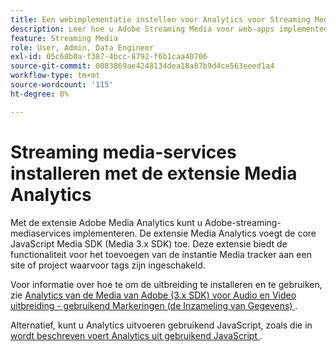 ```yaml
---
title: Een webimplementatie instellen voor Analytics voor Streaming Media
description: Leer hoe u Adobe Streaming Media voor web-apps implementeert.
feature: Streaming Media
role: User, Admin, Data Engineer
exl-id: 05c68b0a-f387-4bcc-8792-f6b1caa40706
source-git-commit: 0083869ae4248134dea18a87b9d4ce563eeed1a4
workflow-type: tm+mt
source-wordcount: '115'
ht-degree: 0%

---
```


# Streaming media-services installeren met de extensie Media Analytics

Met de extensie Adobe Media Analytics kunt u Adobe-streaming-mediaservices implementeren. De extensie Media Analytics voegt de core JavaScript Media SDK (Media 3.x SDK) toe. Deze extensie biedt de functionaliteit voor het toevoegen van de instantie Media tracker aan een site of project waarvoor tags zijn ingeschakeld.

Voor informatie over hoe te om de uitbreiding te installeren en te gebruiken, zie [ Analytics van de Media van Adobe (3.x SDK) voor Audio en Video uitbreiding - gebruikend Markeringen (de Inzameling van Gegevens) ](https://experienceleague.adobe.com/docs/experience-platform/tags/extensions/adobe/media-analytics-3x/overview.html?lang=nl-NL).

Alternatief, kunt u Analytics uitvoeren gebruikend JavaScript, zoals die in [ wordt beschreven voert Analytics uit gebruikend JavaScript ](/help/implementation/media-sdk/setup/web-implementation.md).
